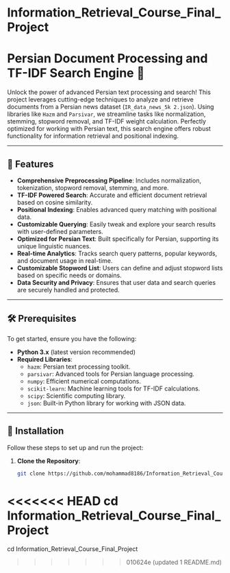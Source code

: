 # Information_Retrieval_Course_Final_Project



# Persian Document Processing and TF-IDF Search Engine 🚀

Unlock the power of advanced Persian text processing and search! This project leverages cutting-edge techniques to analyze and retrieve documents from a Persian news dataset (`IR_data_news_5k 2.json`). Using libraries like `Hazm` and `Parsivar`, we streamline tasks like normalization, stemming, stopword removal, and TF-IDF weight calculation. Perfectly optimized for working with Persian text, this search engine offers robust functionality for information retrieval and positional indexing.

---

## 🌟 Features

- **Comprehensive Preprocessing Pipeline**: Includes normalization, tokenization, stopword removal, stemming, and more.
- **TF-IDF Powered Search**: Accurate and efficient document retrieval based on cosine similarity.
- **Positional Indexing**: Enables advanced query matching with positional data.
- **Customizable Querying**: Easily tweak and explore your search results with user-defined parameters.
- **Optimized for Persian Text**: Built specifically for Persian, supporting its unique linguistic nuances.
- **Real-time Analytics**: Tracks search query patterns, popular keywords, and document usage in real-time.
- **Customizable Stopword List**: Users can define and adjust stopword lists based on specific needs or domains.
- **Data Security and Privacy**: Ensures that user data and search queries are securely handled and protected.
---

## 🛠️ Prerequisites

To get started, ensure you have the following:

- **Python 3.x** (latest version recommended)
- **Required Libraries**:
  - `hazm`: Persian text processing toolkit.
  - `parsivar`: Advanced tools for Persian language processing.
  - `numpy`: Efficient numerical computations.
  - `scikit-learn`: Machine learning tools for TF-IDF calculations.
  - `scipy`: Scientific computing library.
  - `json`: Built-in Python library for working with JSON data.

---

## 🚀 Installation

Follow these steps to set up and run the project:

1. **Clone the Repository**:
   ```bash
   git clone https://github.com/mohammad8186/Information_Retrieval_Course_Final_Project.git
<<<<<<< HEAD
   cd Information_Retrieval_Course_Final_Project
=======
   cd Information_Retrieval_Course_Final_Project
>>>>>>> 010624e (updated 1 README.md)
